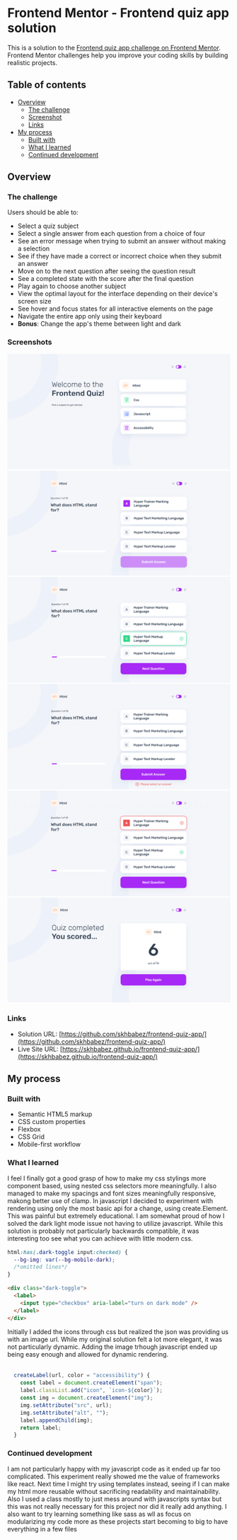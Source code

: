 # Frontend Mentor - Frontend quiz app solution

This is a solution to the [Frontend quiz app challenge on Frontend Mentor](https://www.frontendmentor.io/challenges/frontend-quiz-app-BE7xkzXQnU). Frontend Mentor challenges help you improve your coding skills by building realistic projects.

## Table of contents

- [Overview](#overview)
  - [The challenge](#the-challenge)
  - [Screenshot](#screenshot)
  - [Links](#links)
- [My process](#my-process)
  - [Built with](#built-with)
  - [What I learned](#what-i-learned)
  - [Continued development](#continued-development)

## Overview

### The challenge

Users should be able to:

- Select a quiz subject
- Select a single answer from each question from a choice of four
- See an error message when trying to submit an answer without making a selection
- See if they have made a correct or incorrect choice when they submit an answer
- Move on to the next question after seeing the question result
- See a completed state with the score after the final question
- Play again to choose another subject
- View the optimal layout for the interface depending on their device's screen size
- See hover and focus states for all interactive elements on the page
- Navigate the entire app only using their keyboard
- **Bonus**: Change the app's theme between light and dark

### Screenshots

![Welcome Screen](screenshots/desktop-welcome.png)
![Quiz Answers](screenshots/desktop-answers.png)
![Correct Answers](screenshots/desktop-answers-correct.png)
![Error State](screenshots/desktop-answers-error.png)
![Answer Feedback](screenshots/desktop-answers-false.png)
![Final Score](screenshots/desktop-score.png)

### Links

- Solution URL: [https://github.com/skhbabez/frontend-quiz-app/](https://github.com/skhbabez/frontend-quiz-app/)
- Live Site URL: [https://skhbabez.github.io/frontend-quiz-app/](https://skhbabez.github.io/frontend-quiz-app/)

## My process

### Built with

- Semantic HTML5 markup
- CSS custom properties
- Flexbox
- CSS Grid
- Mobile-first workflow

### What I learned

I feel I finally got a good grasp of how to make my css stylings more component based, using nested css selectors more meaningfully. I also managed to make my spacings and font sizes meaningfully responsive, makong better use of clamp. In javascript I decided to experiment with rendering using only the most basic api for a change, using create.Element. This was painful but extremely educational. I am somewhat proud of how I solved the dark light mode issue not having to utilize javascript. While this solution is probably not particularly backwards compatible, it was interesting too see what you can achieve with little modern css.

```css
html:has(.dark-toggle input:checked) {
  --bg-img: var(--bg-mobile-dark);
  /*omitted lines*/
}
```

```html
<div class="dark-toggle">
  <label>
    <input type="checkbox" aria-label="turn on dark mode" />
  </label>
</div>
```

Initially I added the icons through css but realized the json was providing us with an image url. While my original solution felt a lot more elegant, it was not particularly dynamic. Adding the image trhough javascript ended up being easy enough and allowed for dynamic rendering.

```js

  createLabel(url, color = "accessibility") {
    const label = document.createElement("span");
    label.classList.add("icon", `icon-${color}`);
    const img = document.createElement("img");
    img.setAttribute("src", url);
    img.setAttribute("alt", "");
    label.appendChild(img);
    return label;
  }
```

### Continued development

I am not particularly happy with my javascript code as it ended up far too complicated. This experiment really showed me the value of frameworks like react. Next time I might try using templates instead, seeing if I can make my html more reusable without sacrificing readability and maintainability. Also I used a class mostly to just mess around with javascripts syntax but this was not really necessary for this project nor did it really add anything. I also want to try learning something like sass as wll as focus on modularizing my code more as these projects start becoming to big to have everything in a few files
